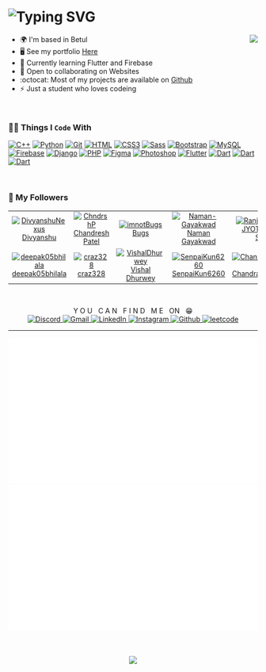 
# ![Typing SVG](https://readme-typing-svg.demolab.com?font=Roboto+Mono&size=28&duration=1200&pause=100&color=628fda&background=FFFFFF00&multiline=true&repeat=false&width=750&height=80&lines=Yo%F0%9F%91%8B%2C+I'm+Atharva+Dhurwey;A+Passionate+Fullstack+Developer+from+India)

<img src="https://weather-icon.journeyad.repl.co/@bhopal?v=1" align='right'>

- 🌍 I'm based in Betul
- 🖥️ See my portfolio [Here](https://threejs-portfolio-five-lemon.vercel.app/)
- 🧠 Currently learning Flutter and Firebase
- 🤝 Open to collaborating on Websites
- :octocat: Most of my projects are available on <a href="https://github.com/atharvadhurwey">Github</a>
- ⚡ Just a student who loves codeing

<br>

### 👨‍💻 Things I `Code` With

<p align="left">
    <a href="https://docs.microsoft.com/en-us/cpp/?view=msvc-170" target="_blank" rel="noreferrer"><img
            src="https://skillicons.dev/icons?i=cpp" width="45" height="45" alt="C++" /></a>
    <a href="https://www.python.org/" target="_blank" rel="noreferrer"><img src="https://skillicons.dev/icons?i=python"
            width="45" height="45" alt="Python" /></a>
    <a href="https://git-scm.com/" target="_blank" rel="noreferrer"><img src="https://skillicons.dev/icons?i=git"
            width="45" height="45" alt="Git" /></a>
    <a href="https://developer.mozilla.org/en-US/docs/Web/HTML" target="_blank" rel="noreferrer"><img
            src="https://skillicons.dev/icons?i=html" width="45" height="45" alt="HTML" /></a>
    <a href="https://www.w3.org/TR/CSS/#css" target="_blank" rel="noreferrer"><img
            src="https://skillicons.dev/icons?i=css" width="45" height="45" alt="CSS3" /></a>
    <a href="https://sass-lang.com/" target="_blank" rel="noreferrer"><img src="https://skillicons.dev/icons?i=sass"
            width="45" height="45" alt="Sass" /></a>
    <a href="https://getbootstrap.com/" target="_blank" rel="noreferrer"><img
            src="https://skillicons.dev/icons?i=bootstrap" width="45" height="45" alt="Bootstrap" /></a>
    <a href="https://www.mysql.com/" target="_blank" rel="noreferrer"><img src="https://skillicons.dev/icons?i=mysql"
            width="45" height="45" alt="MySQL" /></a>
    <a href="https://firebase.google.com/" target="_blank" rel="noreferrer"><img
            src="https://skillicons.dev/icons?i=firebase" width="45" height="45" alt="Firebase" /></a>
    <a href="https://www.djangoproject.com/" target="_blank" rel="noreferrer"><img
            src="https://skillicons.dev/icons?i=django" width="45" height="45" alt="Django" /></a>
    <a href="https://www.php.net/" target="_blank" rel="noreferrer"><img src="https://skillicons.dev/icons?i=php"
            width="45" height="45" alt="PHP" /></a>
    <a href="https://www.figma.com/" target="_blank" rel="noreferrer"><img src="https://skillicons.dev/icons?i=figma"
            width="45" height="45" alt="Figma" /></a>
    <a href="https://www.adobe.com/uk/products/photoshop.html" target="_blank" rel="noreferrer"><img
            src="https://skillicons.dev/icons?i=photoshop" width="45" height="45" alt="Photoshop" /></a>
    <a href="https://api.flutter.dev/index.html" target="_blank" rel="noreferrer"><img
            src="https://skillicons.dev/icons?i=flutter" width="45" height="45" alt="Flutter" /></a>
    <a href="https://dart.dev/" target="_blank" rel="noreferrer"><img
            src="https://skillicons.dev/icons?i=dart" width="45" height="45" alt="Dart" /></a>
        <a href="https://nextjs.org/" target="_blank" rel="noreferrer"><img
            src="https://skillicons.dev/icons?i=nextjs" width="45" height="45" alt="Dart" /></a>
            <a href="https://vercel.com/" target="_blank" rel="noreferrer"><img
            src="https://skillicons.dev/icons?i=vercel" width="45" height="45" alt="Dart" /></a>
</p>

<br>

### :love_you_gesture: My Followers

<!--START_SECTION:top-followers-->
<table>
  <tr>
    <td align="center">
      <a href="https://github.com/DivyanshuNexus">
        <img src="https://avatars2.githubusercontent.com/u/133777635" width="100px;" alt="DivyanshuNexus"/>
      </a>
      <br />
      <a href="https://github.com/DivyanshuNexus">Divyanshu</a>
    </td>
    <td align="center">
      <a href="https://github.com/ChndrshP">
        <img src="https://avatars2.githubusercontent.com/u/99596026" width="100px;" alt="ChndrshP"/>
      </a>
      <br />
      <a href="https://github.com/ChndrshP">Chandresh Patel</a>
    </td>
    <td align="center">
      <a href="https://github.com/imnotBugs">
        <img src="https://avatars2.githubusercontent.com/u/130446086" width="100px;" alt="imnotBugs"/>
      </a>
      <br />
      <a href="https://github.com/imnotBugs">Bugs</a>
    </td>
    <td align="center">
      <a href="https://github.com/Naman-Gayakwad">
        <img src="https://avatars2.githubusercontent.com/u/110586020" width="100px;" alt="Naman-Gayakwad"/>
      </a>
      <br />
      <a href="https://github.com/Naman-Gayakwad">Naman Gayakwad</a>
    </td>
    <td align="center">
      <a href="https://github.com/Ranjan1231231">
        <img src="https://avatars2.githubusercontent.com/u/89583677" width="100px;" alt="Ranjan1231231"/>
      </a>
      <br />
      <a href="https://github.com/Ranjan1231231">JYOTI RANJAN SUTAR</a>
    </td>
    <td align="center">
      <a href="https://github.com/SakendraSoni">
        <img src="https://avatars2.githubusercontent.com/u/112503297" width="100px;" alt="SakendraSoni"/>
      </a>
      <br />
      <a href="https://github.com/SakendraSoni">SakendraSoni</a>
    </td>
    <td align="center">
      <a href="https://github.com/Rohit1867">
        <img src="https://avatars2.githubusercontent.com/u/108802657" width="100px;" alt="Rohit1867"/>
      </a>
      <br />
      <a href="https://github.com/Rohit1867">Rohit Kumawat</a>
    </td>
  </tr>
  <tr>
    <td align="center">
      <a href="https://github.com/deepak05bhilala">
        <img src="https://avatars2.githubusercontent.com/u/61654121" width="100px;" alt="deepak05bhilala"/>
      </a>
      <br />
      <a href="https://github.com/deepak05bhilala">deepak05bhilala</a>
    </td>
    <td align="center">
      <a href="https://github.com/craz328">
        <img src="https://avatars2.githubusercontent.com/u/146523378" width="100px;" alt="craz328"/>
      </a>
      <br />
      <a href="https://github.com/craz328">craz328</a>
    </td>
    <td align="center">
      <a href="https://github.com/VishalDhurwey">
        <img src="https://avatars2.githubusercontent.com/u/48577077" width="100px;" alt="VishalDhurwey"/>
      </a>
      <br />
      <a href="https://github.com/VishalDhurwey">Vishal Dhurwey</a>
    </td>
    <td align="center">
      <a href="https://github.com/SenpaiKun6260">
        <img src="https://avatars2.githubusercontent.com/u/132827900" width="100px;" alt="SenpaiKun6260"/>
      </a>
      <br />
      <a href="https://github.com/SenpaiKun6260">SenpaiKun6260</a>
    </td>
    <td align="center">
      <a href="https://github.com/Chandraguptaempire">
        <img src="https://avatars2.githubusercontent.com/u/132930906" width="100px;" alt="Chandraguptaempire"/>
      </a>
      <br />
      <a href="https://github.com/Chandraguptaempire">Chandraguptaempire</a>
    </td>
  </tr>
</table>
<!--END_SECTION:top-followers-->

<br>

<p align="center">
    <emphasis>Y O U &nbsp; C A N &nbsp; F I N D &nbsp; M E &nbsp; ON &nbsp; 😁</emphasis><br>
    <a href="https://discord.com/users/370531328233570305">
        <img src="https://img.shields.io/badge/Discord-5865F2.svg?style=for-the-badge&logo=Discord&logoColor=white"
            alt="Discord">
    </a>
    <a href="mailto:atharva.dhurwey.2000@gmail.com">
        <img src="https://img.shields.io/badge/Gmail-EA4335.svg?style=for-the-badge&logo=Gmail&logoColor=white"
            alt="Gmail">
    </a>
    <a href="https://www.linkedin.com/in/atharva-dhurwey-9b1478202">
        <img src="https://img.shields.io/badge/LinkedIn-0A66C2.svg?style=for-the-badge&logo=LinkedIn&logoColor=white"
            alt="LinkedIn">
    </a>
    <a href="https://www.instagram.com/senpai.desu.6260/">
        <img src="https://img.shields.io/badge/Instagram-E4405F.svg?style=for-the-badge&logo=Instagram&logoColor=white"
            alt="Instagram">
    </a>
    <a href="https://github.com/atharvadhurwey">
        <img src="https://img.shields.io/badge/GitHub-181717.svg?style=for-the-badge&logo=GitHub&logoColor=white"
            alt="Github">
    </a>
    <a href="https://leetcode.com/senpaidesu6260/">
        <img src="https://img.shields.io/badge/LeetCode-FFA116.svg?style=for-the-badge&logo=LeetCode&logoColor=white"
            alt="leetcode">
    </a>
</p>

---
<!-- still working on daily quote thing -->
<!-- do something you lazy ass -->
<!-- haha i just can't believe its working -->
<!-- test auto update working day 1 -->
<!-- test auto update working day 2 -->
<!-- test auto update working day 3 -->
<!-- test auto update working day 4 Not working -->
<!-- <p align="center">
    <a href="http://www.github.com/atharvadhurwey"><img src="https://github-readme-streak-stats.herokuapp.com/?user=atharvadhurwey&theme=tokyonight" />
    </a>
</p> -->

<p align="center">
    <a href="https://github.com/atharvadhurwey" align="left">
        <img src="https://raw.githubusercontent.com/atharvadhurwey/github-repo-statistics/master/generated/overview.svg#gh-dark-mode-only"
            alt="Top Languages" />
    </a>
    <a href="https://github.com/atharvadhurwey" align="left">
        <img src="https://raw.githubusercontent.com/atharvadhurwey/github-repo-statistics/master/generated/languages.svg#gh-dark-mode-only"
            alt="Top Languages" />
    </a>
</p>

<!-- Github Stats 
<p align="center">
    <a href="http://www.github.com/atharvadhurwey">
        <img src="https://github-readme-stats-atharvadhurwey.vercel.app/api?username=atharvadhurwey&show_icons=true&theme=tokyonight&show_icons=true" alt="atharvadhurwey's GitHub stats" />
    </a>
</p>
-->
<!-- make you own quote making repo (do it as soon as possible and believe in yourself)
[![Readme Quotes](https://quotes-github-readme.vercel.app/api?type=horizontal&theme=dark)](https://github.com/piyushsuthar/github-readme-quotes) -->

<!-- anime profile views -->
<p align="center">
    <br><br>
    <a href="https://count.getloli.com/"><img src="https://count.getloli.com/get/@:atharvadhurwey"></a>
</p>

